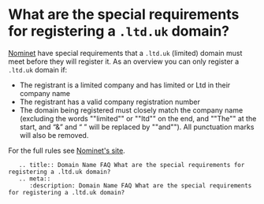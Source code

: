 # What are the special requirements for registering a `.ltd.uk` domain?

[Nominet](/domains/domains/faqs/who-are-nominet) have special requirements that a `.ltd.uk` (limited) domain must meet before they will register it. As an overview you can only register a `.ltd.uk` domain if:

* The registrant is a limited company and has limited or Ltd in their company name
* The registrant has a valid company registration number
* The domain being registered must closely match the company name (excluding the words ""limited"" or ""ltd"" on the end, and ""The"" at the start, and &ldquo;&amp;&rdquo; and &ldquo; &rdquo; will be replaced by ""and""). All punctuation marks will also be removed.

For the full rules see [Nominet's site](http://www.nominet.org.uk/uk-domain-names/registering-uk-domain/choosing-domain-name/rules).

```eval_rst
   .. title:: Domain Name FAQ What are the special requirements for registering a .ltd.uk domain?
   .. meta::
      :description: Domain Name FAQ What are the special requirements for registering a .ltd.uk domain?
```
